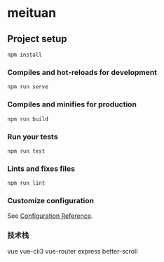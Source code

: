 # meituan

## Project setup
```
npm install
```

### Compiles and hot-reloads for development
```
npm run serve
```

### Compiles and minifies for production
```
npm run build
```

### Run your tests
```
npm run test
```

### Lints and fixes files ###
```
npm run lint
```

### Customize configuration
See [Configuration Reference](https://cli.vuejs.org/config/).

### 技术栈
vue vue-cli3 vue-router express better-scroll  
